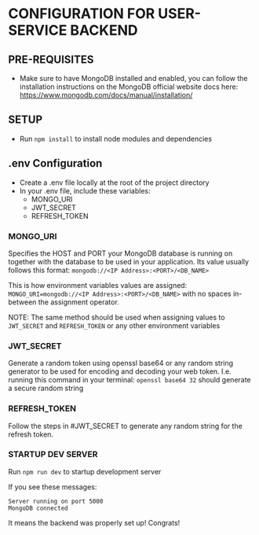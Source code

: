 # CONFIGURATION FOR USER-SERVICE BACKEND

## PRE-REQUISITES
- Make sure to have MongoDB installed and enabled, you can follow
  the installation instructions on the MongoDB official website
  docs here: https://www.mongodb.com/docs/manual/installation/

## SETUP
 - Run `npm install` to install node modules and dependencies

## .env Configuration
- Create a .env file locally at the root of the project directory
- In your .env file, include these variables:
    - MONGO_URI
    - JWT_SECRET
    - REFRESH_TOKEN

### MONGO_URI
Specifies the HOST and PORT your MongoDB database is running on
together with the database to be used in your application. Its value
usually follows this format: `mongodb://<IP Address>:<PORT>/<DB_NAME>`

This is how environment variables values are assigned:
`MONGO_URI=mongodb://<IP Address>:<PORT>/<DB_NAME>` with no
spaces in-between the assignment operator. 

NOTE: The same method should be used when assigning values to 
`JWT_SECRET` and `REFRESH_TOKEN` or any other environment variables

### JWT_SECRET
Generate a random token using openssl base64 or any random string
generator to be used for encoding and decoding your web token.
I.e. running this command in your terminal: `openssl base64 32`
should generate a secure random string

### REFRESH_TOKEN
Follow the steps in #JWT_SECRET to generate any random string for
the refresh token.

### STARTUP DEV SERVER
Run `npm run dev` to startup development server

If you see these messages:
```
Server running on port 5000
MongoDB connected
```

It means the backend was properly set up! Congrats!
